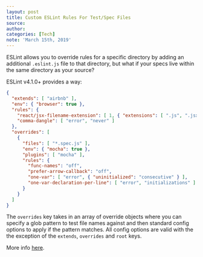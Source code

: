 ```yaml
---
layout: post
title: Custom ESLint Rules For Test/Spec Files
source: 
author: 
categories: [Tech]
note: 'March 15th, 2019'
---
```


ESLint allows you to override rules for a specific directory by adding an additional `.eslint.js` file to that directory, but what if your specs live within the same directory as your source?

ESLint v4.1.0+ provides a way:

```json
{
  "extends": [ "airbnb" ],
  "env": { "browser": true },
  "rules": {
    "react/jsx-filename-extension": [ 1, { "extensions": [ ".js", ".jsx" ] } ],
    "comma-dangle": [ "error", "never" ]
  },
  "overrides": [
    {
      "files": [ "*.spec.js" ],
      "env": { "mocha": true },
      "plugins": [ "mocha" ],
      "rules": {
        "func-names": "off",
        "prefer-arrow-callback": "off",
        "one-var": [ "error", { "uninitialized": "consecutive" } ],
        "one-var-declaration-per-line": [ "error", "initializations" ]
      }
    }
  ]
}
```

The `overrides` key takes in an array of override objects where you can specify a glob pattern to test file names against and then standard config options to apply if the pattern matches. All config options are valid with the the exception of the `extends`, `overrides` and `root` keys.

More info [here](https://eslint.org/docs/user-guide/configuring#configuration-based-on-glob-patterns).
